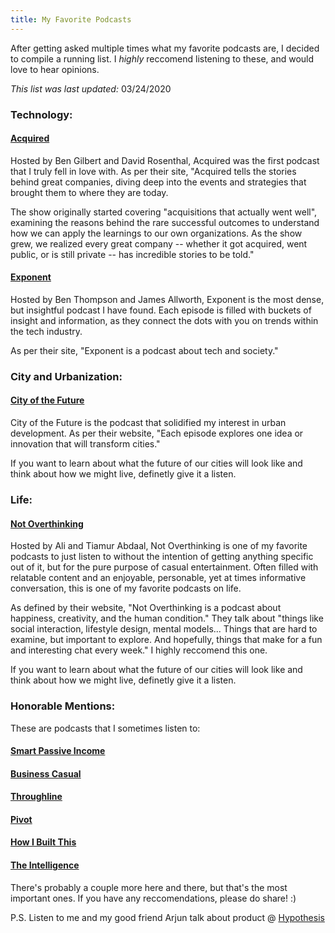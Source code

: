 ```yaml
---
title: My Favorite Podcasts
---
```


After getting asked multiple times what my favorite podcasts are, I decided to compile a running list. I _highly_ reccomend listening to these, and would love to hear opinions.

_This list was last updated:_ 03/24/2020

### Technology:

#### [Acquired](https://www.acquired.fm/)
Hosted by Ben Gilbert and David Rosenthal, Acquired was the first podcast that I truly fell in love with. As per their site, "Acquired tells the stories behind great companies, diving deep into the events and strategies that brought them to where they are today.

The show originally started covering "acquisitions that actually went well", examining the reasons behind the rare successful outcomes to understand how we can apply the learnings to our own organizations. As the show grew, we realized every great company -- whether it got acquired, went public, or is still private -- has incredible stories to be told."


#### [Exponent](https://exponent.fm/)
Hosted by Ben Thompson and James Allworth, Exponent is the most dense, but insightful podcast I have found. Each episode is filled with buckets of insight and information, as they connect the dots with you on trends within the tech industry. 

As per their site, "Exponent is a podcast about tech and society." 

### City and Urbanization:

#### [City of the Future](https://sidewalklabs.com/podcast/)
City of the Future is the podcast that solidified my interest in urban development. As per their website, "Each episode explores one idea or innovation that will transform cities." 

If you want to learn about what the future of our cities will look like and think about how we might live, definetly give it a listen.


### Life:

#### [Not Overthinking](https://www.notoverthinking.com/)
Hosted by Ali and Tiamur Abdaal, Not Overthinking is one of my favorite podcasts to just listen to without the intention of getting anything specific out of it, but for the pure purpose of casual entertainment. Often filled with relatable content and an enjoyable, personable, yet at times informative conversation, this is one of my favorite podcasts on life. 

As defined by their website, "Not Overthinking is a podcast about happiness, creativity, and the human condition." They talk about "things like social interaction, lifestyle design, mental models... Things that are hard to examine, but important to explore. And hopefully, things that make for a fun and interesting chat every week." I highly reccomend this one. 



If you want to learn about what the future of our cities will look like and think about how we might live, definetly give it a listen.


### Honorable Mentions:

These are podcasts that I sometimes listen to:

#### [Smart Passive Income](https://www.smartpassiveincome.com/listen/)
#### [Business Casual](https://www.morningbrew.com/business-casual-podcast)
#### [Throughline](https://www.npr.org/podcasts/510333/throughline)
#### [Pivot](https://podcasts.voxmedia.com/show/pivot)
#### [How I Built This](https://www.npr.org/podcasts/510313/how-i-built-this)
#### [The Intelligence](https://theintelligence.economist.com/)

There's probably a couple more here and there, but that's the most important ones. If you have any reccomendations, please do share! :)

P.S. Listen to me and my good friend Arjun talk about product @ [Hypothesis](http://hypothesis.fm)